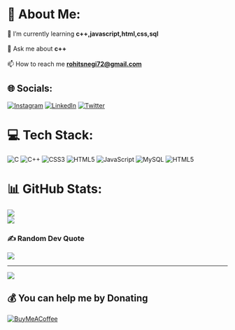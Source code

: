 # 💫 About Me:
🌱 I’m currently learning **c++,javascript,html,css,sql** <br><br>💬 Ask me about **c++**<br><br>📫 How to reach me **rohitsnegi72@gmail.com**<br>


## 🌐 Socials:
[![Instagram](https://img.shields.io/badge/Instagram-%23E4405F.svg?logo=Instagram&logoColor=white)](https://instagram.com/itzz_rohitt_10) [![LinkedIn](https://img.shields.io/badge/LinkedIn-%230077B5.svg?logo=linkedin&logoColor=white)](https://linkedin.com/in/just-rohit) [![Twitter](https://img.shields.io/badge/Twitter-%231DA1F2.svg?logo=Twitter&logoColor=white)](https://twitter.com/rohit_negi_x) 

# 💻 Tech Stack:
![C](https://img.shields.io/badge/c-%2300599C.svg?style=for-the-badge&logo=c&logoColor=white) ![C++](https://img.shields.io/badge/c++-%2300599C.svg?style=for-the-badge&logo=c%2B%2B&logoColor=white) ![CSS3](https://img.shields.io/badge/css3-%231572B6.svg?style=for-the-badge&logo=css3&logoColor=white) ![HTML5](https://img.shields.io/badge/html5-%23E34F26.svg?style=for-the-badge&logo=html5&logoColor=white) ![JavaScript](https://img.shields.io/badge/javascript-%23323330.svg?style=for-the-badge&logo=javascript&logoColor=%23F7DF1E) ![MySQL](https://img.shields.io/badge/mysql-%2300000f.svg?style=for-the-badge&logo=mysql&logoColor=white) ![HTML5](https://img.shields.io/badge/html5-%23E34F26.svg?style=for-the-badge&logo=html5&logoColor=white)
# 📊 GitHub Stats:
![](https://github-readme-stats.vercel.app/api?username=rohitsnegi&theme=default&hide_border=true&include_all_commits=true&count_private=true)<br/>
![](https://github-readme-streak-stats.herokuapp.com/?user=rohitsnegi&theme=default&hide_border=true)<br/>


### ✍️ Random Dev Quote
![](https://quotes-github-readme.vercel.app/api?type=horizontal&theme=light)

---
[![](https://visitcount.itsvg.in/api?id=rohitsnegi&icon=7&color=12)](https://visitcount.itsvg.in)

  ## 💰 You can help me by Donating
  [![BuyMeACoffee](https://img.shields.io/badge/Buy%20Me%20a%20Coffee-ffdd00?style=for-the-badge&logo=buy-me-a-coffee&logoColor=black)](https://buymeacoffee.com/dizzy_rohit) 

  
<!-- Proudly created with GPRM ( https://gprm.itsvg.in ) -->
